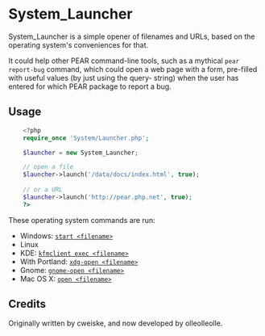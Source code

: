 # System_Launcher #

System_Launcher is a simple opener of filenames and URLs, based on the
operating system's conveniences for that.

It could help other PEAR command-line tools, such as a mythical
`pear report-bug` command, which could open a web page with a
form, pre-filled with useful values (by just using the query-
string) when the user has entered for which PEAR package to
report a bug.

## Usage ##

```php
    <?php
    require_once 'System/Launcher.php';

    $launcher = new System_Launcher;

    // open a file
    $launcher->launch('/data/docs/index.html', true);
    
    // or a URL
    $launcher->launch('http://pear.php.net', true);
    ?>
```

These operating system commands are run:

*   Windows:        [`start <filename>`](http://www.microsoft.com/resources/documentation/windows/xp/all/proddocs/en-us/start.mspx?mfr=true)
*   Linux
  * KDE:         [`kfmclient exec <filename>`](http://techbase.kde.org/Development/Tools/Using_kfmclient)
  * With Portland:    [`xdg-open <filename>`](http://portland.freedesktop.org/xdg-utils-1.0/xdg-open.html)
  * Gnome:       [`gnome-open <filename>`](http://embraceubuntu.com/2006/12/16/gnome-open-open-anything-from-the-command-line/)
*   Mac OS X:         [`open <filename>`](http://www.manpagez.com/man/1/open/osx-10.6.php)

## Credits

Originally written by cweiske, and now developed by olleolleolle.

